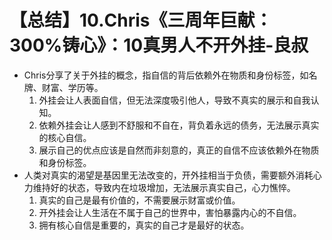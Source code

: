 # 【总结】10.Chris《三周年巨献：300%铸心》：10真男人不开外挂-良叔

-   Chris分享了关于外挂的概念，指自信的背后依赖外在物质和身份标签，如名牌、财富、学历等。
    1.  外挂会让人表面自信，但无法深度吸引他人，导致不真实的展示和自我认知。
    2.  依赖外挂会让人感到不舒服和不自在，背负着永远的债务，无法展示真实的核心自信。
    3.  展示自己的优点应该是自然而非刻意的，真正的自信不应该依赖外在物质和身份标签。
-   人类对真实的渴望是基因里无法改变的，开外挂相当于负债，需要额外消耗心力维持好的状态，导致内在垃圾增加，无法展示真实自己，心力憔悴。
    1.  真实的自己是最有价值的，不需要展示财富或价值。
    2.  开外挂会让人生活在不属于自己的世界中，害怕暴露内心的不自信。
    3.  拥有核心自信是重要的，真实的自己才是最好的状态。